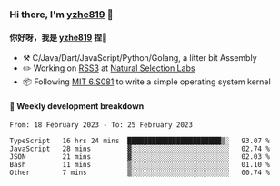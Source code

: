 ### Hi there, I'm [yzhe819](https://github.com/yzhe819) 👋

#### 你好呀，我是 [yzhe819](https://github.com/yzhe819) 捏👋

- :hammer_and_pick: C/Java/Dart/JavaScript/Python/Golang, a litter bit Assembly
- :pencil2: Working on [RSS3](https://github.com/NaturalSelectionLabs/RSS3) at [Natural Selection Labs](https://github.com/NaturalSelectionLabs)
- 📦 Following [MIT 6.S081](https://pdos.csail.mit.edu/6.S081/2020/) to write a simple operating system kernel



#### 📝 Weekly development breakdown

<!--START_SECTION:waka-->

```text
From: 18 February 2023 - To: 25 February 2023

TypeScript   16 hrs 24 mins  ███████████████████████▒░   93.07 %
JavaScript   28 mins         ▓░░░░░░░░░░░░░░░░░░░░░░░░   02.74 %
JSON         21 mins         ▓░░░░░░░░░░░░░░░░░░░░░░░░   02.03 %
Bash         11 mins         ▒░░░░░░░░░░░░░░░░░░░░░░░░   01.10 %
Other        7 mins          ▒░░░░░░░░░░░░░░░░░░░░░░░░   00.74 %
```

<!--END_SECTION:waka-->



